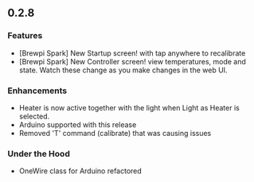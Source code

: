 


## 0.2.8

### Features

- [Brewpi Spark] New Startup screen! with tap anywhere to recalibrate
- [Brewpi Spark] New Controller screen! view temperatures, mode and state. Watch these change as you make changes in the web UI. 


### Enhancements

- Heater is now active together with the light when Light as Heater is selected.
- Arduino supported with this release
- Removed 'T' command (calibrate) that was causing issues

### Under the Hood

- OneWire class for Arduino refactored 

